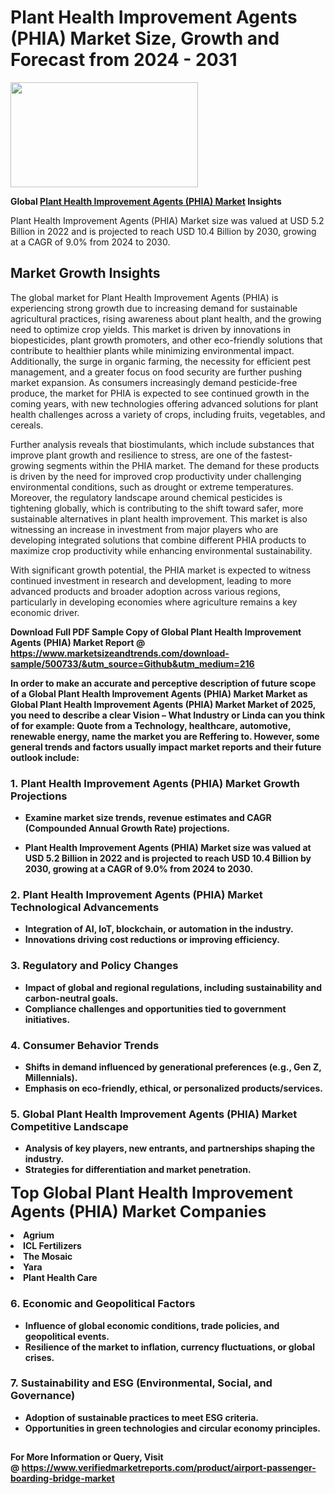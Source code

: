 <H1>Plant Health Improvement Agents (PHIA) Market Size, Growth and Forecast from 2024 - 2031</H1><img class="aligncenter size-medium wp-image-584254" src="https://thirdeyenews.in/wp-content/uploads/2024/09/Global-Market-Research-300x168.jpeg" alt="" width="300" height="168" /><p><strong>Global&nbsp;<a href="https://www.marketsizeandtrends.com/download-sample/500733/&amp;utm_source=Github&utm_medium=216">Plant Health Improvement Agents (PHIA) Market</a> Insights</strong></p><p>Plant Health Improvement Agents (PHIA) Market size was valued at USD 5.2 Billion in 2022 and is projected to reach USD 10.4 Billion by 2030, growing at a CAGR of 9.0% from 2024 to 2030.</p><p><h2>Market Growth Insights</h2> <p>The global market for Plant Health Improvement Agents (PHIA) is experiencing strong growth due to increasing demand for sustainable agricultural practices, rising awareness about plant health, and the growing need to optimize crop yields. This market is driven by innovations in biopesticides, plant growth promoters, and other eco-friendly solutions that contribute to healthier plants while minimizing environmental impact. Additionally, the surge in organic farming, the necessity for efficient pest management, and a greater focus on food security are further pushing market expansion. As consumers increasingly demand pesticide-free produce, the market for PHIA is expected to see continued growth in the coming years, with new technologies offering advanced solutions for plant health challenges across a variety of crops, including fruits, vegetables, and cereals.</p> <p><strong></strong></p> <p>Further analysis reveals that biostimulants, which include substances that improve plant growth and resilience to stress, are one of the fastest-growing segments within the PHIA market. The demand for these products is driven by the need for improved crop productivity under challenging environmental conditions, such as drought or extreme temperatures. Moreover, the regulatory landscape around chemical pesticides is tightening globally, which is contributing to the shift toward safer, more sustainable alternatives in plant health improvement. This market is also witnessing an increase in investment from major players who are developing integrated solutions that combine different PHIA products to maximize crop productivity while enhancing environmental sustainability.</p> <p>With significant growth potential, the PHIA market is expected to witness continued investment in research and development, leading to more advanced products and broader adoption across various regions, particularly in developing economies where agriculture remains a key economic driver.</p> <p><strong></p><p><span class=""><strong>Download Full PDF Sample Copy of Global Plant Health Improvement Agents (PHIA) Market Report</strong> @ <a href="https://www.marketsizeandtrends.com/download-sample/500733/&amp;utm_source=Github&utm_medium=216" target="_blank">https://www.marketsizeandtrends.com/download-sample/500733/&amp;utm_source=Github&utm_medium=216</a></span></p><p>In order to make an accurate and perceptive description of future scope of a Global&nbsp;Plant Health Improvement Agents (PHIA) Market Market as Global&nbsp;Plant Health Improvement Agents (PHIA) Market Market of 2025, you need to describe a clear Vision &ndash; What Industry or Linda can you think of for example: Quote from a Technology, healthcare, automotive, renewable energy, name the market you are Reffering to. However, some general trends and factors usually impact market reports and their future outlook include:</p><h3>1.&nbsp;<strong>Plant Health Improvement Agents (PHIA) Market Growth Projections</strong></h3><ul><li>Examine market size trends, revenue estimates and CAGR (Compounded Annual Growth Rate) projections.</li><li><p>Plant Health Improvement Agents (PHIA) Market size was valued at USD 5.2 Billion in 2022 and is projected to reach USD 10.4 Billion by 2030, growing at a CAGR of 9.0% from 2024 to 2030.</p></li></ul><h3>2.&nbsp;<strong>Plant Health Improvement Agents (PHIA) Market Technological Advancements</strong></h3><ul><li>Integration of AI, IoT, blockchain, or automation in the industry.</li><li>Innovations driving cost reductions or improving efficiency.</li></ul><h3>3.&nbsp;<strong>Regulatory and Policy Changes</strong></h3><ul><li>Impact of global and regional regulations, including sustainability and carbon-neutral goals.</li><li>Compliance challenges and opportunities tied to government initiatives.</li></ul><h3>4.&nbsp;<strong>Consumer Behavior Trends</strong></h3><ul><li>Shifts in demand influenced by generational preferences (e.g., Gen Z, Millennials).</li><li>Emphasis on eco-friendly, ethical, or personalized products/services.</li></ul><h3>5.&nbsp;<strong>Global Plant Health Improvement Agents (PHIA) Market Competitive Landscape</strong></h3><ul><li>Analysis of key players, new entrants, and partnerships shaping the industry.</li><li>Strategies for differentiation and market penetration.</li></ul><p data-pm-slice="1 1 []"><span style="color: inherit; font-family: inherit; font-size: 25px;">Top Global Plant Health Improvement Agents (PHIA) Market Companies</span></p><div class="" data-test-id=""><p><li>Agrium</li><li> ICL Fertilizers</li><li> The Mosaic</li><li> Yara</li><li> Plant Health Care</li></p></div><h3>6.&nbsp;<strong>Economic and Geopolitical Factors</strong></h3><ul><li>Influence of global economic conditions, trade policies, and geopolitical events.</li><li>Resilience of the market to inflation, currency fluctuations, or global crises.</li></ul><h3>7.&nbsp;<strong>Sustainability and ESG (Environmental, Social, and Governance)</strong></h3><ul><li>Adoption of sustainable practices to meet ESG criteria.</li><li>Opportunities in green technologies and circular economy principles.</li></ul><h2><strong style="font-size: 14px;">For More Information or Query, Visit @&nbsp;</strong><a style="background-color: #ffffff; font-size: 14px;" href="https://www.marketsizeandtrends.com/report/plant-health-improvement-agents-phia-market/" target="_blank">https://www.verifiedmarketreports.com/product/airport-passenger-boarding-bridge-market</a></h2>
